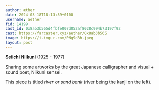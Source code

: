 ```yaml
---
author: æther
date: 2024-03-18T18:13:59+0100
username: aether
fid: 14199
cast_id: 0x8ab3b565d4fbfe007d052af8028c994b73197f92
cast: https://farcaster.xyz/aether/0x8ab3b565
image: https://i.imgur.com/PNg9d8h.jpeg
layout: post
---
```


𝐒𝐞𝐢𝐢𝐜𝐡𝐢 𝐍𝐢𝐢𝐤𝐮𝐧𝐢 (1925 - 1977)

Sharing some artworks by the great Japanese calligrapher and visual + sound poet, Niikuni sensei.

This piece is titled _river or sand bank_ (river being the kanji on the left).

<img src='https://i.imgur.com/PNg9d8h.jpeg' alt='' referrerpolicy='no-referrer'/>
